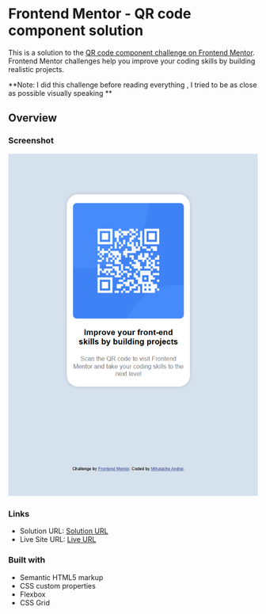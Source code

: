 # Frontend Mentor - QR code component solution

This is a solution to the [QR code component challenge on Frontend Mentor](https://www.frontendmentor.io/challenges/qr-code-component-iux_sIO_H). Frontend Mentor challenges help you improve your coding skills by building realistic projects. 

**Note: I did this challenge before reading everything , I tried to be as close as possible visually speaking **

## Overview

### Screenshot

![](./screenshot.png)

### Links

- Solution URL: [Solution URL](https://www.frontendmentor.io/solutions/qr-code-component-solution-9qqBAiHV0F)
- Live Site URL: [Live URL](http://andrei.loveslife.biz/qr)

### Built with

- Semantic HTML5 markup
- CSS custom properties
- Flexbox
- CSS Grid
